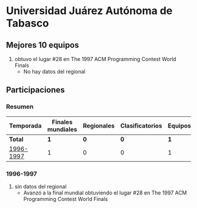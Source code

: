 ---
---

# Universidad Juárez Autónoma de Tabasco

## Mejores 10 equipos

1. _<Desconocido>_ obtuvo el lugar #28 en The 1997 ACM Programming Contest World Finals
    - No hay datos del regional

## Participaciones

### Resumen

| Temporada | Finales mundiales | Regionales | Clasificatorios | Equipos |
| --- | --- | --- | --- | --- |
| **Total** | **1** | **0** | **0** | **1** |
| [1996-1997](#1996-1997) | 1 | 0 | 0 | 1 |

### 1996-1997

1. _<Desconocido>_ sin datos del regional
    - Avanzó a la final mundial obtuviendo el lugar #28 en The 1997 ACM Programming Contest World Finals



